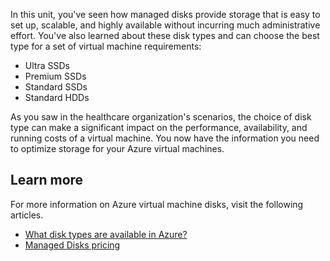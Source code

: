 In this unit, you've seen how managed disks provide storage that is easy to set up, scalable, and highly available without incurring much administrative effort. You've also learned about these disk types and can choose the best type for a set of virtual machine requirements:

- Ultra SSDs
- Premium SSDs
- Standard SSDs
- Standard HDDs

As you saw in the healthcare organization's scenarios, the choice of disk type can make a significant impact on the performance, availability, and running costs of a virtual machine. You now have the information you need to optimize storage for your Azure virtual machines.

## Learn more

For more information on Azure virtual machine disks, visit the following articles.

- [What disk types are available in Azure?](https://docs.microsoft.com/azure/virtual-machines/windows/disks-types)
- [Managed Disks pricing](https://azure.microsoft.com/pricing/details/managed-disks/)

